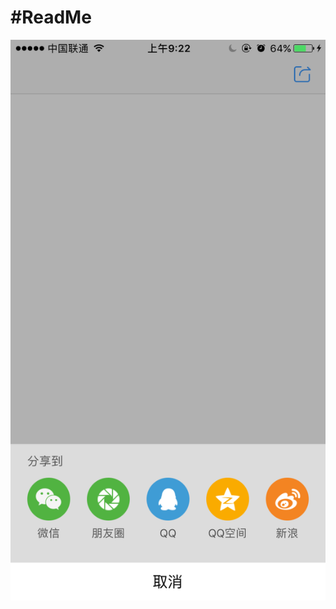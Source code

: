 #ReadMe 
======
![](https://github.com/moling111/shareDemo/blob/master/share/CC81725D9E71AFDF410BC8D6382E7FBF.png)

